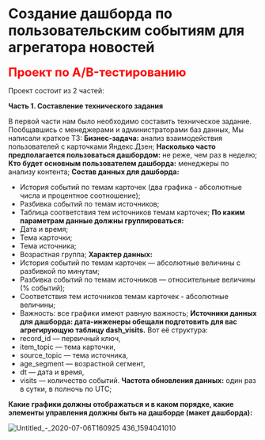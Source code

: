 #  Создание дашборда по пользовательским событиям для агрегатора новостей

<font color='red' size=5><b>Проект по А/B-тестированию</b></font>

Проект состоит из 2 частей:

**Часть 1. Составление технического задания**

В первой части нам было необходимо составить техническое задание. Пообщавшись с менеджерами и администраторами баз данных, Мы написали краткое ТЗ:
**Бизнес-задача:** анализ взаимодействия пользователей с карточками Яндекс.Дзен;
**Насколько часто предполагается пользоваться дашбордом:** не реже, чем раз в неделю;
**Кто будет основным пользователем дашборда:** менеджеры по анализу контента;
**Состав данных для дашборда:**
* История событий по темам карточек (два графика - абсолютные числа и процентное соотношение);
* Разбивка событий по темам источников;
* Таблица соответствия тем источников темам карточек;
**По каким параметрам данные должны группироваться:**
* Дата и время;
* Тема карточки;
* Тема источника;
* Возрастная группа;
**Характер данных:**
* История событий по темам карточек — абсолютные величины с разбивкой по минутам;
* Разбивка событий по темам источников — относительные величины (% событий);
* Соответствия тем источников темам карточек - абсолютные величины;
* Важность: все графики имеют равную важность;
**Источники данных для дашборда: дата-инженеры обещали подготовить для вас агрегирующую таблицу dash_visits.** Вот её структура:
* record_id — первичный ключ,
* item_topic — тема карточки,
* source_topic — тема источника,
* age_segment — возрастной сегмент,
* dt — дата и время,
* visits — количество событий.
**Частота обновления данных:** один раз в сутки, в полночь по UTC;

**Какие графики должны отображаться и в каком порядке, какие элементы управления должны быть на дашборде (макет дашборда):**

![Untitled_-_2020-07-06T160925 436_1594041010](https://user-images.githubusercontent.com/120196946/215552360-f64191d5-2f66-418a-8293-18e40efe7b0b.png)
